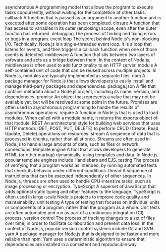 asynchronous A programming model that allows the program to execute tasks concurrently, without waiting for the completion of other tasks.
callback A function that is passed as an argument to another function and is executed after some operation has been completed.
closure A function that has access to variables in its outer (enclosing) scope, even after the outer function has returned.
debugging The process of finding and fixing errors or bugs in a program.
event loop The secret behind Node.js's non-blocking I/O. Technically, Node.js is a single-threaded event loop. It is a loop that listens for events, and then triggers a callback function when one of those events is detected.
middleware A function that sits between two layers of software and acts as a bridge between them. In the context of Node.js, middleware is often used to add functionality to an HTTP server.
module A self-contained unit of code that can be reused across multiple projects. In Node.js, modules are typically implemented as separate files.
npm A package manager for Node.js that allows developers to easily install and manage third-party packages and dependencies.
package.json A file that contains metadata about a Node.js project, including its name, version, and dependencies.
promise An object that represents a value that may not be available yet, but will be resolved at some point in the future. Promises are often used in asynchronous programming to handle the results of asynchronous operations.
require A function in Node.js that is used to load modules. When called with a module name, it returns the exports object of that module.
REST An architectural style for building web services that uses HTTP methods (GET, POST, PUT, DELETE) to perform CRUD (Create, Read, Update, Delete) operations on resources.
stream A sequence of data that is processed in chunks, rather than all at once. Streams are often used in Node.js to handle large amounts of data, such as files or network connections.
template engine A tool that allows developers to generate HTML (or other markup) dynamically, using templates and data. In Node.js, popular template engines include Handlebars and EJS.
testing The process of verifying that a program works as intended, by running automated tests that check its behavior under different conditions.
thread A sequence of instructions that can be executed independently of other sequences. In Node.js, threads are often used to handle CPU-intensive tasks, such as image processing or encryption.
TypeScript A superset of JavaScript that adds optional static typing and other features to the language. TypeScript is often used in large-scale Node.js projects to improve code quality and maintainability.
unit testing A type of testing that focuses on individual units or components of a program, rather than the program as a whole. Unit tests are often automated and run as part of a continuous integration (CI) process.
version control The process of tracking changes to a set of files over time, in order to facilitate collaboration and prevent data loss. In the context of Node.js, popular version control systems include Git and SVN.
yarn A package manager for Node.js that is designed to be faster and more reliable than npm. Yarn uses a deterministic algorithm to ensure that dependencies are installed in a consistent and reproducible way.